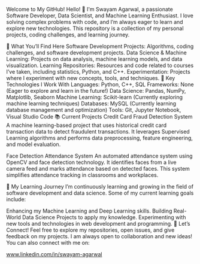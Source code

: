 Welcome to My GitHub!
Hello! 👋 I'm Swayam Agarwal, a passionate Software Developer, Data Scientist, and Machine Learning Enthusiast. I love solving complex problems with code, and I’m always eager to learn and explore new technologies. This repository is a collection of my personal projects, coding challenges, and learning journey.

🚀 What You’ll Find Here
Software Development Projects: Algorithms, coding challenges, and software development projects.
Data Science & Machine Learning: Projects on data analysis, machine learning models, and data visualization.
Learning Repositories: Resources and code related to courses I’ve taken, including statistics, Python, and C++.
Experimentation: Projects where I experiment with new concepts, tools, and techniques.
🌟 Key Technologies I Work With
Languages: Python, C++, SQL
Frameworks: None (Eager to explore and learn in the future!)
Data Science: Pandas, NumPy, Matplotlib, Seaborn
Machine Learning: Scikit-learn (Currently exploring machine learning techniques)
Databases: MySQL (Currently learning database management and optimization)
Tools: Git, Jupyter Notebook, Visual Studio Code
📚 Current Projects
Credit Card Fraud Detection System
A machine learning-based project that uses historical credit card transaction data to detect fraudulent transactions. It leverages Supervised Learning algorithms and performs data preprocessing, feature engineering, and model evaluation.

Face Detection Attendance System
An automated attendance system using OpenCV and face detection technology. It identifies faces from a live camera feed and marks attendance based on detected faces. This system simplifies attendance tracking in classrooms and workplaces.

🌱 My Learning Journey
I’m continuously learning and growing in the field of software development and data science. Some of my current learning goals include:

Enhancing my Machine Learning and Deep Learning skills.
Building Real-World Data Science Projects to apply my knowledge.
Experimenting with new tools and technologies in web development and programming.
🤝 Let’s Connect!
Feel free to explore my repositories, open issues, and give feedback on my projects. I am always open to collaboration and new ideas! You can also connect with me on:

www.linkedin.com/in/swayam-agarwal

